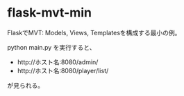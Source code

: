 # flask-mvt-min
FlaskでMVT: Models, Views, Templatesを構成する最小の例。

python main.py を実行すると、 

- http://ホスト名:8080/admin/
- http://ホスト名:8080/player/list/

が見られる。
